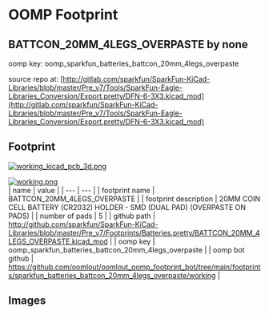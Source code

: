 # OOMP Footprint  
## BATTCON_20MM_4LEGS_OVERPASTE  by none  
  
oomp key: oomp_sparkfun_batteries_battcon_20mm_4legs_overpaste  
  
source repo at: [http://gitlab.com/sparkfun/SparkFun-KiCad-Libraries/blob/master/Pre_v7/Tools/SparkFun-Eagle-Libraries_Conversion/Export.pretty/DFN-6-3X3.kicad_mod](http://gitlab.com/sparkfun/SparkFun-KiCad-Libraries/blob/master/Pre_v7/Tools/SparkFun-Eagle-Libraries_Conversion/Export.pretty/DFN-6-3X3.kicad_mod)  
## Footprint  
  
[![working_kicad_pcb_3d.png](working_kicad_pcb_3d_600.png)](working_kicad_pcb_3d.png)  
  
[![working.png](working_600.png)](working.png)  
| name | value | 
| --- | --- | 
| footprint name | BATTCON_20MM_4LEGS_OVERPASTE | 
| footprint description | 20MM COIN CELL BATTERY (CR2032) HOLDER - SMD (DUAL PAD) (OVERPASTE ON PADS) | 
| number of pads | 5 | 
| github path | http://github.com/sparkfun/SparkFun-KiCad-Libraries/blob/master/Pre_v7/Footprints/Batteries.pretty/BATTCON_20MM_4LEGS_OVERPASTE.kicad_mod | 
| oomp key | oomp_sparkfun_batteries_battcon_20mm_4legs_overpaste | 
| oomp bot github | https://github.com/oomlout/oomlout_oomp_footprint_bot/tree/main/footprints/sparkfun_batteries_battcon_20mm_4legs_overpaste/working | 
## Images  
